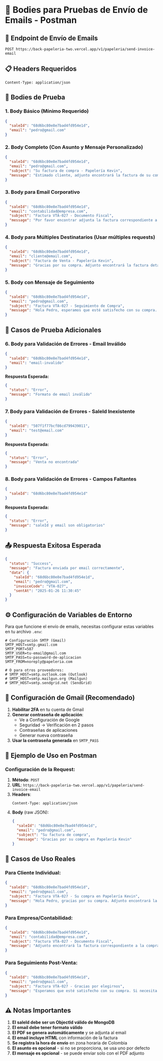 # 📧 Bodies para Pruebas de Envío de Emails - Postman

## 🚀 Endpoint de Envío de Emails

```
POST https://back-papeleria-two.vercel.app/v1/papeleria/send-invoice-email
```

## 📋 Headers Requeridos

```
Content-Type: application/json
```

## 🔧 Bodies de Prueba

### 1. **Body Básico (Mínimo Requerido)**

```json
{
  "saleId": "68d6bc80e8e7bad4fd954e1d",
  "email": "pedro@gmail.com"
}
```

### 2. **Body Completo (Con Asunto y Mensaje Personalizado)**

```json
{
  "saleId": "68d6bc80e8e7bad4fd954e1d",
  "email": "pedro@gmail.com",
  "subject": "Su factura de compra - Papelería Kevin",
  "message": "Estimado cliente, adjunto encontrará la factura de su compra. Gracias por elegirnos."
}
```

### 3. **Body para Email Corporativo**

```json
{
  "saleId": "68d6bc80e8e7bad4fd954e1d",
  "email": "contabilidad@empresa.com",
  "subject": "Factura VTA-027 - Documento Fiscal",
  "message": "Por favor encontrar adjunta la factura correspondiente a la compra realizada. Este documento es válido para efectos fiscales."
}
```

### 4. **Body para Múltiples Destinatarios (Usar múltiples requests)**

```json
{
  "saleId": "68d6bc80e8e7bad4fd954e1d",
  "email": "cliente@email.com",
  "subject": "Factura de Venta - Papelería Kevin",
  "message": "Gracias por su compra. Adjunto encontrará la factura detallada de su pedido."
}
```

### 5. **Body con Mensaje de Seguimiento**

```json
{
  "saleId": "68d6bc80e8e7bad4fd954e1d",
  "email": "pedro@gmail.com",
  "subject": "Factura VTA-027 - Seguimiento de Compra",
  "message": "Hola Pedro, esperamos que esté satisfecho con su compra. Adjunto encontrará la factura detallada. Si necesita algún producto adicional, no dude en contactarnos."
}
```

## 🧪 Casos de Prueba Adicionales

### 6. **Body para Validación de Errores - Email Inválido**

```json
{
  "saleId": "68d6bc80e8e7bad4fd954e1d",
  "email": "email-invalido"
}
```

**Respuesta Esperada:**
```json
{
  "status": "Error",
  "message": "Formato de email inválido"
}
```

### 7. **Body para Validación de Errores - SaleId Inexistente**

```json
{
  "saleId": "507f1f77bcf86cd799439011",
  "email": "test@email.com"
}
```

**Respuesta Esperada:**
```json
{
  "status": "Error",
  "message": "Venta no encontrada"
}
```

### 8. **Body para Validación de Errores - Campos Faltantes**

```json
{
  "saleId": "68d6bc80e8e7bad4fd954e1d"
}
```

**Respuesta Esperada:**
```json
{
  "status": "Error",
  "message": "saleId y email son obligatorios"
}
```

## 📤 Respuesta Exitosa Esperada

```json
{
  "status": "Success",
  "message": "Factura enviada por email correctamente",
  "data": {
    "saleId": "68d6bc80e8e7bad4fd954e1d",
    "email": "pedro@gmail.com",
    "invoiceCode": "VTA-027",
    "sentAt": "2025-01-26 11:30:45"
  }
}
```

## ⚙️ Configuración de Variables de Entorno

Para que funcione el envío de emails, necesitas configurar estas variables en tu archivo `.env`:

```env
# Configuración SMTP (Gmail)
SMTP_HOST=smtp.gmail.com
SMTP_PORT=587
SMTP_USER=tu-email@gmail.com
SMTP_PASS=tu-password-de-aplicacion
SMTP_FROM=noreply@papeleria.com

# O para otros proveedores:
# SMTP_HOST=smtp.outlook.com (Outlook)
# SMTP_HOST=smtp.mailgun.org (Mailgun)
# SMTP_HOST=smtp.sendgrid.net (SendGrid)
```

## 🔐 Configuración de Gmail (Recomendado)

1. **Habilitar 2FA** en tu cuenta de Gmail
2. **Generar contraseña de aplicación**:
   - Ve a Configuración de Google
   - Seguridad → Verificación en 2 pasos
   - Contraseñas de aplicaciones
   - Generar nueva contraseña
3. **Usar la contraseña generada** en `SMTP_PASS`

## 📱 Ejemplo de Uso en Postman

### Configuración de la Request:

1. **Método**: `POST`
2. **URL**: `https://back-papeleria-two.vercel.app/v1/papeleria/send-invoice-email`
3. **Headers**:
   ```
   Content-Type: application/json
   ```
4. **Body** (raw JSON):
   ```json
   {
     "saleId": "68d6bc80e8e7bad4fd954e1d",
     "email": "pedro@gmail.com",
     "subject": "Su factura de compra",
     "message": "Gracias por su compra en Papelería Kevin"
   }
   ```

## 🎯 Casos de Uso Reales

### Para Cliente Individual:
```json
{
  "saleId": "68d6bc80e8e7bad4fd954e1d",
  "email": "pedro@gmail.com",
  "subject": "Factura VTA-027 - Su compra en Papelería Kevin",
  "message": "Hola Pedro, gracias por su compra. Adjunto encontrará la factura detallada de su pedido."
}
```

### Para Empresa/Contabilidad:
```json
{
  "saleId": "68d6bc80e8e7bad4fd954e1d",
  "email": "contabilidad@empresa.com",
  "subject": "Factura VTA-027 - Documento Fiscal",
  "message": "Adjunto encontrará la factura correspondiente a la compra realizada. Este documento es válido para efectos fiscales y contables."
}
```

### Para Seguimiento Post-Venta:
```json
{
  "saleId": "68d6bc80e8e7bad4fd954e1d",
  "email": "pedro@gmail.com",
  "subject": "Factura VTA-027 - Gracias por elegirnos",
  "message": "Esperamos que esté satisfecho con su compra. Si necesita algún producto adicional o tiene alguna consulta, no dude en contactarnos. ¡Gracias por elegir Papelería Kevin!"
}
```

## ⚠️ Notas Importantes

1. **El saleId debe ser un ObjectId válido de MongoDB**
2. **El email debe tener formato válido**
3. **El PDF se genera automáticamente** y se adjunta al email
4. **El email incluye HTML** con información de la factura
5. **Se registra la hora de envío** en zona horaria de Colombia
6. **El asunto es opcional** - si no se proporciona, se usa uno por defecto
7. **El mensaje es opcional** - se puede enviar solo con el PDF adjunto
